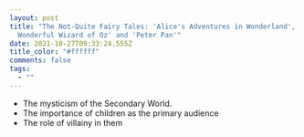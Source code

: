 ```yaml
---
layout: post
title: "The Not-Quite Fairy Tales: 'Alice's Adventures in Wonderland', 'The
  Wonderful Wizard of Oz' and 'Peter Pan'"
date: 2021-10-27T09:33:24.555Z
title_color: "#ffffff"
comments: false
tags:
  - ""
---
```

* The mysticism of the Secondary World.
* The importance of children as the primary audience
* The role of villainy in them